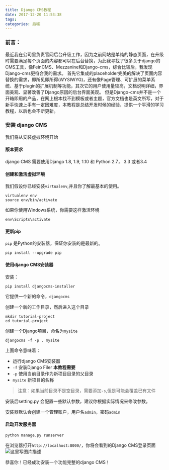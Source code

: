 ```yaml
---
title: Django CMS教程
date: 2017-12-20 11:53:38
tags:
categories: 后端
---
```


### 前言：
最近我在公司里负责官网后台升级工作，因为之前网站是单纯的静态页面，在升级时需要满足每个页面的内容都可以在后台替换，为此我寻找了很多关于django的CMS工具，像FeinCMS、Mezzanine和Django-cms，综合比较后，我发现Django-cms更符合我的需求。 首先它集成的placeholder完美的解决了页面内容替换的需求，即所见即所得(WYSIWYG)，还有像Page管理、可扩展的菜单系统、基于plugin的扩展机制等功能，其次它的用户使用量较高，文档说明详细，界面美观、显著改善了Django原因的后台界面美观。 但是Django-cms并不是一个开箱即用的产品，在网上根本找不到模板或者主题，官方文档也是英文所写，对于新手快速上手有一定困难度，本教程是总结开发时候的经验，提供一个平滑的学习教程，以后也会不断更新。

### 安装 django CMS
我们将从安装虚拟环境开始
#### 版本要求
django CMS 需要使用Django 1.8, 1.9, 1.10 和 Python 2.7， 3.3 或者3.4

#### 创建和激活虚拟环境
我们假设你已经安装`virtualenv`,并且你了解最基本的使用。
```shell
virtualenv env
source env/bin/activate
```
如果你使用Windows系统，你需要这样激活环境
```shell
env\Scripts\activate
```
#### 更新pip
`pip` 是Python的安装器，保证你安装的是最新的。
```shell
pip install --upgrade pip
```
#### 使用django CMS安装器
安装：
```shell
pip install djangocms-installer
```
它提供一个新的命令，`djangocms`

创建一个新的工作目录，然后进入这个目录
```shell
mkdir tutorial-project
cd tutorial-project
```
创建一个Django项目，命名为`mysite`
```shell
djangocms -f -p . mysite
```
上面命令意味着：

- 运行django CMS安装器
- `-f` 安装Django Filer **本教程需要**
- `-p` 使用当前目录作为新项目目录的父目录
- `mysite` 新项目的名称

> 注意：如果当前目录不是空目录，需要添加`-s`,但是可能会覆盖已有文件

安装后setting.py 会配置一些默认参数，建议你根据实际情况来修改参数。

安装器默认会创建一个管理账户，用户名`admin`，密码`admin`
#### 启动开发服务器
```shell
python manage.py runserver
```
在浏览器打开`http://localhost:8000/`，你将会看到的Django CMS登录页面
![这里写图片描述](http://img.blog.csdn.net/20171220114031412?watermark/2/text/aHR0cDovL2Jsb2cuY3Nkbi5uZXQvRGFHZWdlcg==/font/5a6L5L2T/fontsize/400/fill/I0JBQkFCMA==/dissolve/70/gravity/SouthEast)

恭喜你！已经成功安装一个功能完整的django CMS！
